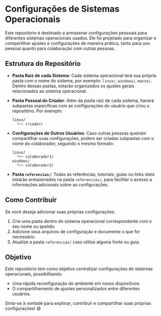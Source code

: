# Configurações de Sistemas Operacionais

Este repositório é destinado a armazenar configurações pessoais para diferentes sistemas operacionais usados. Ele foi projetado para organizar e compartilhar ajustes e configurações de maneira prática, tanto para uso pessoal quanto para colaboração com outras pessoas.

## Estrutura do Repositório

- **Pasta Raiz de cada Sistema**: Cada sistema operacional terá sua própria pasta com o nome do sistema, por exemplo: `linux/`, `windows/`, `macos/`. Dentro dessas pastas, estarão organizados os ajustes gerais relacionados ao sistema operacional.
  
- **Pasta Pessoal do Criador**: Além da pasta raiz de cada sistema, haverá subpastas específicas com as configurações do usuário que criou o repositório. Por exemplo:
  ```
  linux/
    └── criador/
  ```
  
- **Configurações de Outros Usuários**: Caso outras pessoas queiram compartilhar suas configurações, podem ser criadas subpastas com o nome do colaborador, seguindo o mesmo formato:
  ```
  linux/
    └── colaborador1/
  windows/
    └── colaborador2/
  ```

- **Pasta `referencias/`**: Todas as referências, tutoriais, guias ou links úteis estarão armazenados na pasta `referencias/`, para facilitar o acesso a informações adicionais sobre as configurações.

## Como Contribuir

Se você deseja adicionar suas próprias configurações:
1. Crie uma pasta dentro do sistema operacional correspondente com o seu nome ou apelido.
2. Adicione seus arquivos de configuração e documente o que for necessário.
3. Atualize a pasta `referencias/` caso utilize alguma fonte ou guia.

## Objetivo

Este repositório tem como objetivo centralizar configurações de sistemas operacionais, possibilitando:
- Uma rápida reconfiguração do ambiente em novos dispositivos.
- O compartilhamento de ajustes personalizados entre diferentes usuários.

Sinta-se à vontade para explorar, contribuir e compartilhar suas próprias configurações! 😄
```  

